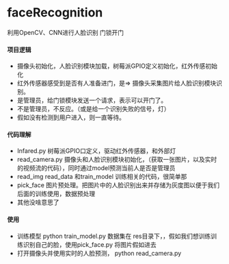# faceRecognition
利用OpenCV、CNN进行人脸识别 门锁开门
####  项目逻辑
- 摄像头初始化，人脸识别模块加载，树莓派GPIO定义初始化，红外传感初始化
- 红外传感器感受到是否有人准备进门，是=> 摄像头采集图片给人脸识别模块识别。
- 是管理员，给门锁模块发送一个请求，表示可以开门了。
- 不是管理员，不反应。（或是给一个识别失败的信号，灯）
- 假如没有检测到用户进入，则一直等待。
#### 代码理解
- Infared.py  树莓派GPIO口定义，驱动红外传感器，和外部灯
- read_camera.py 摄像头和人脸识别模块初始化，（获取一张图片，以及实时的视频流的代码），同时通过model预测当前人是否是管理员
- read_img read_data 和train_model 训练相关的代码，很简单那
- pick_face 图片预处理。把图片中的人脸识别出来并存储为灰度图以便于我们后面的训练使用，数据预处理
- 其他没啥意思了

#### 使用
- 训练模型 python train_model.py  数据集在 res目录下，，假如我们想训练训练识别自己的脸，使用pick_face.py 将图片假如进去
- 打开摄像头并使用实时的人脸预测，  python read_camera.py  